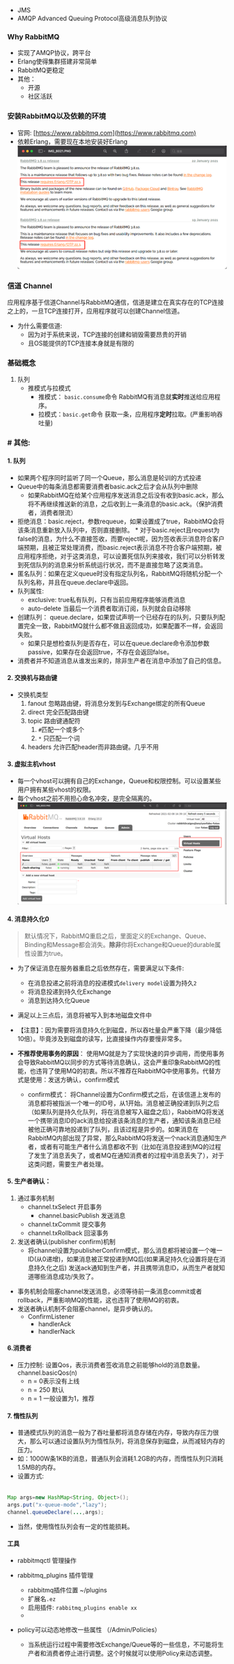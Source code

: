 * JMS
* AMQP Advanced Queuing Protocol高级消息队列协议

### Why RabbitMQ

* 实现了AMQP协议，跨平台
* Erlang使得集群搭建非常简单
* RabbitMQ更稳定
* 其他：
    * 开源
    * 社区活跃

### 安装RabbitMQ以及依赖的环境

* 官网: [https://www.rabbitmq.com](https://www.rabbitmq.com)
* 依赖Erlang，需要现在本地安装好Erlang
  ![img.png](img.png)

### 信道 Channel

应用程序基于信道Channel与RabbitMQ通信，信道是建立在真实存在的TCP连接之上的，一旦TCP连接打开，应用程序就可以创建Channel信道。

* 为什么需要信道:
    * 因为对于系统来说，TCP连接的创建和销毁需要昂贵的开销
    * 且OS能提供的TCP连接本身就是有限的

### 基础概念

1. 队列
    * 推模式与拉模式
        * 推模式： `basic.consume`命令 RabbitMQ有消息就**实时**推送给应用程序。
        * 拉模式：`basic.get`命令 获取一条，应用程序**定时**拉取。(严重影响吞吐量)

### # 其他:

#### 1. 队列

* 如果两个程序同时监听了同一个Queue，那么消息是轮训的方式投递
* Queue中的每条消息都需要消费者basic.ack之后才会从队列中删除
    * 如果RabbitMQ在给某个应用程序发送消息之后没有收到basic.ack，那么将不再继续推送新的消息，之后收到上一条消息的basic.ack。（保护消费者，消费者限流）
* 拒绝消息：basic.reject，参数requeue，如果设置成了true，RabbitMQ会将该条消息重新放入队列中，否则直接删除。
    *
  对于basic.reject且request为false的消息，为什么不直接签收，而要reject呢，因为签收表示消息符合客户端预期，且被正常处理消费，而basic.reject表示消息不符合客户端预期，被应用程序拒绝，对于这类消息，可以设置死信队列来接收，我们可以分析转发到死信队列的消息来分析系统运行状况，而不是直接忽略了这类消息。
* 匿名队列：如果在定义queue时没有指定队列名，RabbitMQ将随机分配一个队列名称，并且在queue.declare中返回。
* 队列属性:
    * exclusive: true私有队列，只有当前应用程序能够消费消息
    * auto-delete 当最后一个消费者取消订阅，队列就会自动移除
* 创建队列： queue.declare，如果尝试声明一个已经存在的队列，只要队列配置完全一致，RabbitMQ就什么都不做且返回成功，如果配置不一样，会返回失败。
    * 如果只是想检查队列是否存在，可以在queue.declare命令添加参数passive，如果存在会返回true，不存在会返回false。
* 消费者并不知道消息从谁发出来的，除非生产者在消息中添加了自己的信息。

#### 2. 交换机与路由键

* 交换机类型
    1. fanout 忽略路由键，将消息分发到与Exchange绑定的所有Queue
    2. direct 完全匹配路由键
    3. topic 路由键通配符
        1. `#`匹配一个或多个
        2. `*` 只匹配一个词
    4. headers 允许匹配header而非路由键。几乎不用

#### 3. 虚拟主机vhost

* 每一个vhost可以拥有自己的Exchange，Queue和权限控制。可以设置某些用户拥有某些vhost的权限。
* 每个vhost之前不用担心命名冲突，是完全隔离的。
  ![img_1.png](img_1.png)

#### 4. 消息持久化0

> 默认情况下，RabbitMQ重启之后，里面定义的Exchange、Queue、Binding和Message都会消失。**除非**你将Exchange和Queue的durable属性设置为true。

* 为了保证消息在服务器重启之后依然存在，需要满足以下条件:
    * 在消息投递之前将消息的投递模式`delivery model`设置为持久`2`
    * 将消息投递到持久化Exchange
    * 消息到达持久化Queue
* 满足以上三点后，消息将被写入到本地磁盘文件中
* 【注意】：因为需要将消息持久化到磁盘，所以吞吐量会严重下降（最少降低10倍）。毕竟涉及到磁盘的读写，比直接操作内存要慢非常多。


* **不推荐使用事务的原因**：
  使用MQ就是为了实现快速的异步调用，而使用事务会导致RabbitMQ以同步的方式等待消息确认，这会严重印象RabbitMQ的性能，也违背了使用MQ的初衷。所以不推荐在RabbitMQ中使用事务。代替方式是使用：发送方确认，confirm模式
    * confirm模式：
      将Channel设置为Confirm模式之后，在该信道上发布的消息都将被指派一个唯一的ID号，从1开始。消息被正确投递到队列之后（如果队列是持久化队列，将在消息被写入磁盘之后），RabbitMQ将发送一个携带消息ID的ack消息给投递该条消息的生产者，通知该条消息已经被他正确可靠地投递到了队列，且该过程是异步的。如果消息在RabbitMQ内部出现了异常，那么RabbitMQ将发送一个nack消息通知生产者，或者有可能生产者什么消息都收不到（比如在消息投递到MQ的过程了发生了消息丢失了，或者MQ在通知消费者的过程中消息丢失了），对于这类问题，需要生产者处理。

#### 5. 生产者确认：

1. 通过事务机制
    * channel.txSelect 开启事务
        * channel.basicPublish 发送消息
    * channel.txCommit 提交事务
    * channel.txRollback 回滚事务
2. 发送者确认(publisher confirm)机制
    * 将channel设置为publisherConfirm模式，那么消息都将被设置一个唯一ID(从0递增)，如果消息被正常投递到MQ后(如果满足持久化设置将是在消息持久化之后)
      发送ack通知到生产者，并且携带消息ID，从而生产者就知道哪些消息成功/失败了。

* 事务机制会阻塞channel发送消息，必须等待前一条消息commit或者rollback，严重影响MQ的性能，这也违背了使用MQ的初衷。
* 发送者确认机制不会阻塞channel，是异步确认的。
    * ConfirmListener
        * handlerAck
        * handlerNack

#### 6.消费者

* 压力控制: 设置Qos，表示消费者签收消息之前能够hold的消息数量。channel.basicQos(n)
    * n = 0表示没有上线
    * n = 250 默认
    * n = 1 一般设置为1，推荐

#### 7. 惰性队列

- 普通模式队列的消息一般为了吞吐量都将消息存储在内存，导致内存压力很大，那么可以通过设置队列为惰性队列，将消息保存到磁盘，从而减轻内存的压力。
- 如：1000W条1KB的消息，普通队列会消耗1.2GB的内存，而惰性队列只消耗1.5MB的内存。
- 设置方式:

```java

Map args=new HashMap<String, Object>();
args.put("x-queue-mode","lazy");
channel.queueDeclare(...,args);
```
- 当然，使用惰性队列会有一定的性能损耗。

#### 工具

* rabbitmqctl 管理操作
* rabbitmq_plugins 插件管理
    * rabbitmq插件位置 ~/plugins
    * 扩展名`.ez`
    * 启用插件: `rabbitmq_plugins enable xx`
    *


* policy可以动态地修改一些属性 （/Admin/Policies）
    - 当系统运行过程中需要修改Exchange/Queue等的一些信息，不可能将生产者和消费者停止进行调整。这个时候就可以使用Policy来动态调整。
    

